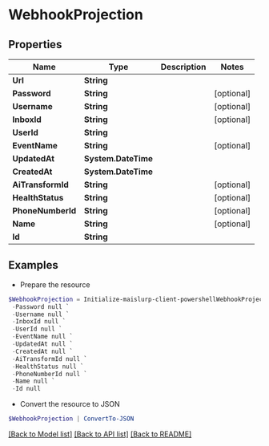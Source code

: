 # WebhookProjection
## Properties

Name | Type | Description | Notes
------------ | ------------- | ------------- | -------------
**Url** | **String** |  | 
**Password** | **String** |  | [optional] 
**Username** | **String** |  | [optional] 
**InboxId** | **String** |  | [optional] 
**UserId** | **String** |  | 
**EventName** | **String** |  | [optional] 
**UpdatedAt** | **System.DateTime** |  | 
**CreatedAt** | **System.DateTime** |  | 
**AiTransformId** | **String** |  | [optional] 
**HealthStatus** | **String** |  | [optional] 
**PhoneNumberId** | **String** |  | [optional] 
**Name** | **String** |  | [optional] 
**Id** | **String** |  | 

## Examples

- Prepare the resource
```powershell
$WebhookProjection = Initialize-maislurp-client-powershellWebhookProjection  -Url null `
 -Password null `
 -Username null `
 -InboxId null `
 -UserId null `
 -EventName null `
 -UpdatedAt null `
 -CreatedAt null `
 -AiTransformId null `
 -HealthStatus null `
 -PhoneNumberId null `
 -Name null `
 -Id null
```

- Convert the resource to JSON
```powershell
$WebhookProjection | ConvertTo-JSON
```

[[Back to Model list]](../README#documentation-for-models) [[Back to API list]](../README#documentation-for-api-endpoints) [[Back to README]](../README)

